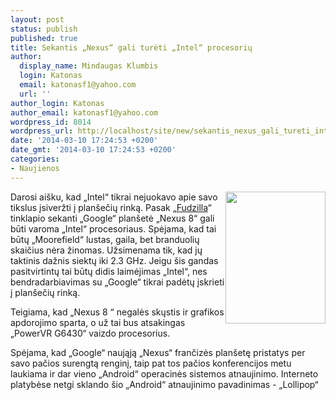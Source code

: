 ```yaml
---
layout: post
status: publish
published: true
title: Sekantis „Nexus“ gali turėti „Intel“ procesorių
author:
  display_name: Mindaugas Klumbis
  login: Katonas
  email: katonasf1@yahoo.com
  url: ''
author_login: Katonas
author_email: katonasf1@yahoo.com
wordpress_id: 8014
wordpress_url: http://localhost/site/new/sekantis_nexus_gali_tureti_intel_procesoriu/
date: '2014-03-10 17:24:53 +0200'
date_gmt: '2014-03-10 17:24:53 +0200'
categories:
- Naujienos
---
```

<p>
	<a href="http://technews.lt/userfiles/nexus-8.JPG"><img alt="" src="http://technews.lt/userfiles/nexus-8.JPG" style="width: 160px; height: 211px; float: right;" /></a>Darosi ai&scaron;ku, kad &bdquo;Intel&ldquo; tikrai nejuokavo apie savo tikslus įsiveržti į plan&scaron;ečių rinką. Pasak &bdquo;<u><a href="http://www.fudzilla.com/home/item/34166-next-nexus-will-have-intel-inside?">Fudzilla</a></u>&ldquo; tinklapio sekanti &bdquo;Google&ldquo; plan&scaron;etė &bdquo;Nexus 8&ldquo; gali būti varoma &bdquo;Intel&ldquo; procesoriaus. Spėjama, kad tai būtų &bdquo;Moorefield&ldquo; lustas, gaila, bet branduolių skaičius nėra žinomas. Užsimenama tik, kad jų taktinis dažnis siektų iki 2.3 GHz. Jeigu &scaron;is gandas pasitvirtintų tai būtų didis laimėjimas &bdquo;Intel&ldquo;, nes bendradarbiavimas su &bdquo;Google&ldquo; tikrai padėtų įskrieti į plan&scaron;ečių rinką.</p>
<p>
	Teigiama, kad &bdquo;Nexus 8 &ldquo; negalės skųstis ir grafikos apdorojimo sparta, o už tai bus atsakingas &bdquo;PowerVR G6430&ldquo; vaizdo procesorius.</p>
<p>
	Spėjama, kad &bdquo;Google&ldquo; naująją &bdquo;Nexus&ldquo; frančizės plan&scaron;etę pristatys per savo pačios surengtą renginį, taip pat tos pačios konferencijos metu laukiama ir dar vieno &bdquo;Android&ldquo; operacinės sistemos atnaujinimo. Interneto platybėse netgi sklando &scaron;io &bdquo;Android&ldquo; atnaujinimo pavadinimas - &bdquo;Lollipop&ldquo;</p>
